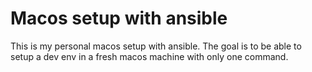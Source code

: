 # Macos setup with ansible

This is my personal macos setup with ansible.
The goal is to be able to setup a dev env in a fresh macos machine with only one command.
